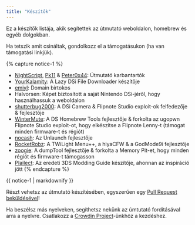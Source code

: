 ```yaml
---
title: "Készítők"
---
```


Ez a készítők listája, akik segítettek az útmutató weboldalon, homebrew és egyéb dolgokban.

Ha tetszik amit csináltak, gondolkozz el a támogatásukon (ha van támogatási linkjük).

{% capture notice-1 %}
- [NightScript](https://nightyoshi370.github.io/), [Pk11](https://pk11.us/) & [Peter0x44](https://github.com/Peter0x44): Útmutató karbantartók
- [YourKalamity](https://github.com/YourKalamity/): A Lazy DSi File Downloader készítője
- [emiyl](https://emiyl.com/paypal): Domain birtokos
- Halvorsen: Képet biztosított a saját Nintendo DSi-jéről, hogy használhassuk a weboldalon
- [shutterbug2000](https://paypal.me/projectkaeru): A DSi Camera & Flipnote Studio exploit-ok felfedezője & fejlesztője
- [WinterMute](https://devkitpro.org/support-devkitpro): A DS Homebrew Tools fejlesztője & forkolta az ugopwn Flipnote Studio exploit-ot, hogy elkészítse a Flipnote Lenny-t (támogat minden firmware-t és régiót)
- [nocash](http://problemkaputt.de/donate.htm): Az Unlaunch fejlesztője
- [RocketRobz](https://github.com/RocketRobz): A TWiLight Menu++, a hiyaCFW & a GodMode9i fejlesztője
- [zoogie](https://github.com/zoogie): A dumpTool fejlesztője & forkolta a Memory Pit-et, hogy minden régiót és firmware-t támogasson
- [Plailect](https://github.com/Plailect): Az eredeti 3DS Modding Guide készítője, ahonnan az inspiráció jött
{% endcapture %}

<div class="notice">{{ notice-1 | markdownify }}</div>

Részt vehetsz az útmutató készítésében, egyszerűen egy [Pull Request beküldésével](https://github.com/cfw-guide/dsi.cfw.guide/)!

Ha beszélsz más nyelveken, segíthetsz nekünk az úmtutató fordításával arra a nyelvre. Csatlakozz a [Crowdin Project](https://crowdin.com/project/dsi-guide)-ünkhöz a kezdéshez.
